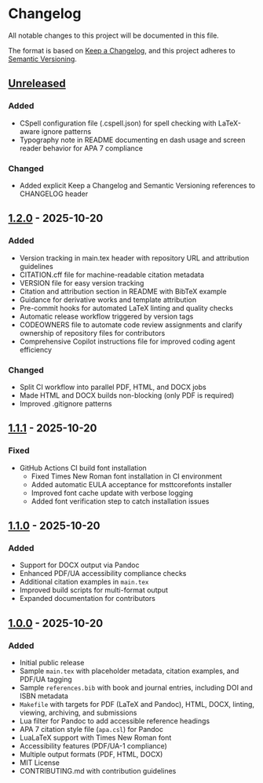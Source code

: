 # Changelog

All notable changes to this project will be documented in this file.

The format is based on [Keep a Changelog](https://keepachangelog.com/en/1.1.0/),
and this project adheres to [Semantic Versioning](https://semver.org/spec/v2.0.0.html).

## [Unreleased]

### Added
- CSpell configuration file (.cspell.json) for spell checking with LaTeX-aware ignore patterns
- Typography note in README documenting en dash usage and screen reader behavior for APA 7 compliance

### Changed
- Added explicit Keep a Changelog and Semantic Versioning references to CHANGELOG header

## [1.2.0] - 2025-10-20

### Added
- Version tracking in main.tex header with repository URL and attribution guidelines
- CITATION.cff file for machine-readable citation metadata
- VERSION file for easy version tracking
- Citation and attribution section in README with BibTeX example
- Guidance for derivative works and template attribution
- Pre-commit hooks for automated LaTeX linting and quality checks
- Automatic release workflow triggered by version tags
- CODEOWNERS file to automate code review assignments and clarify ownership of repository files for contributors
- Comprehensive Copilot instructions file for improved coding agent efficiency

### Changed
- Split CI workflow into parallel PDF, HTML, and DOCX jobs
- Made HTML and DOCX builds non-blocking (only PDF is required)
- Improved .gitignore patterns

## [1.1.1] - 2025-10-20

### Fixed
- GitHub Actions CI build font installation
  - Fixed Times New Roman font installation in CI environment
  - Added automatic EULA acceptance for msttcorefonts installer
  - Improved font cache update with verbose logging
  - Added font verification step to catch installation issues

## [1.1.0] - 2025-10-20

### Added
- Support for DOCX output via Pandoc
- Enhanced PDF/UA accessibility compliance checks
- Additional citation examples in `main.tex`
- Improved build scripts for multi-format output
- Expanded documentation for contributors

## [1.0.0] - 2025-10-20

### Added

- Initial public release
- Sample `main.tex` with placeholder metadata, citation examples, and PDF/UA tagging
- Sample `references.bib` with book and journal entries, including DOI and ISBN metadata
- `Makefile` with targets for PDF (LaTeX and Pandoc), HTML, DOCX, linting, viewing, archiving, and submissions
- Lua filter for Pandoc to add accessible reference headings
- APA 7 citation style file (`apa.csl`) for Pandoc
- LuaLaTeX support with Times New Roman font
- Accessibility features (PDF/UA-1 compliance)
- Multiple output formats (PDF, HTML, DOCX)
- MIT License
- CONTRIBUTING.md with contribution guidelines

[Unreleased]: https://github.com/lanie-carmelo/apa-7-student-paper-template/compare/v1.2.0...HEAD
[1.2.0]: https://github.com/lanie-carmelo/apa-7-student-paper-template/compare/v1.1.1...v1.2.0
[1.1.1]: https://github.com/lanie-carmelo/apa-7-student-paper-template/compare/v1.1.0...v1.1.1
[1.1.0]: https://github.com/lanie-carmelo/apa-7-student-paper-template/compare/v1.0.0...v1.1.0
[1.0.0]: https://github.com/lanie-carmelo/apa-7-student-paper-template/releases/tag/v1.0.0
